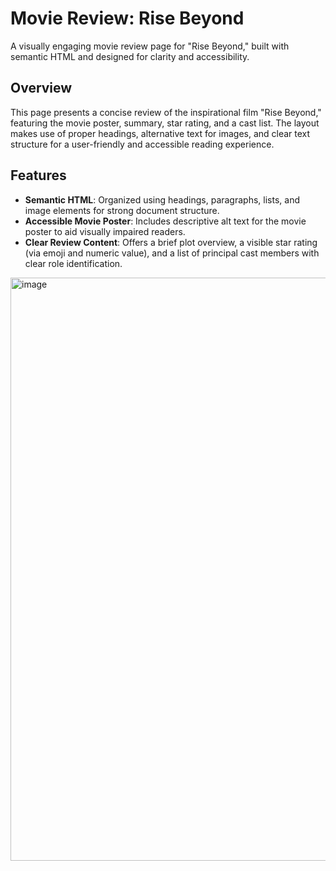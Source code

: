 # Movie Review: Rise Beyond

A visually engaging movie review page for "Rise Beyond," built with semantic HTML and designed for clarity and accessibility.

## Overview

This page presents a concise review of the inspirational film "Rise Beyond," featuring the movie poster, summary, star rating, and a cast list. The layout makes use of proper headings, alternative text for images, and clear text structure for a user-friendly and accessible reading experience.

## Features

- **Semantic HTML**: Organized using headings, paragraphs, lists, and image elements for strong document structure.
- **Accessible Movie Poster**: Includes descriptive alt text for the movie poster to aid visually impaired readers.
- **Clear Review Content**: Offers a brief plot overview, a visible star rating (via emoji and numeric value), and a list of principal cast members with clear role identification.

<img width="1914" height="933" alt="image" src="https://github.com/user-attachments/assets/3c0239db-f860-430c-8379-0d35f6ce7aae" />

